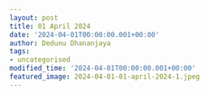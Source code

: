 ```yaml
---
layout: post
title: 01 April 2024
date: '2024-04-01T00:00:00.001+00:00'
author: Dedunu Dhananjaya
tags:
- uncategorised
modified_time: '2024-04-01T00:00:00.001+00:00'
featured_image: 2024-04-01-01-april-2024-1.jpeg
---
```

